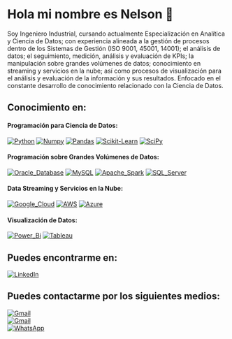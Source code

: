 # Hola mi nombre es Nelson 👋

Soy Ingeniero Industrial, cursando actualmente Especialización en Analítica y Ciencia de Datos; con experiencia alineada a la gestión de procesos dentro de los Sistemas de Gestión (ISO 9001, 45001, 14001); el análisis de datos; el seguimiento, medición, análisis y evaluación de KPIs; la manipulación sobre grandes volúmenes de datos; conocimiento en streaming y servicios en la nube; así como procesos de visualización para el análisis y evaluación de la información y sus resultados. Enfocado en el constante desarrollo de conocimiento relacionado con la Ciencia de Datos.

## Conocimiento en:

#### Programación para Ciencia de Datos:
[![Python](https://img.shields.io/badge/Python-FFD43B?style=for-the-badge&logo=python&logoColor=white&labelColor=101010)]()
[![Numpy](https://img.shields.io/badge/Numpy-013243?style=for-the-badge&logo=numpy&logoColor=white&labelColor=101010)]()
[![Pandas](https://img.shields.io/badge/Pandas-150458?style=for-the-badge&logo=pandas&logoColor=white&labelColor=101010)]()
[![Scikit-Learn](https://img.shields.io/badge/Scikit_Learn-F7931E?style=for-the-badge&logo=scikitlearn&logoColor=white&labelColor=101010)]()
[![SciPy](https://img.shields.io/badge/SciPy-8CAAE6?style=for-the-badge&logo=scipy&logoColor=white&labelColor=101010)]()


#### Programación sobre Grandes Volúmenes de Datos:
[![Oracle_Database](https://img.shields.io/badge/Oracle_Database-F80000?style=for-the-badge&logo=oracle&logoColor=white&labelColor=101010)]()
[![MySQL](https://img.shields.io/badge/MySQL-4479A1?style=for-the-badge&logo=mysql&logoColor=white&labelColor=101010)]()
[![Apache_Spark](https://img.shields.io/badge/Apache_Spark-E25A1C?style=for-the-badge&logo=apachespark&logoColor=white&labelColor=101010)]()
[![SQL_Server](https://img.shields.io/badge/SQL_Server-CC2927?style=for-the-badge&logo=microsoftsqlserver&logoColor=white&labelColor=101010)]()

<!-- Falta SQL Server, Apache Spark -->

#### Data Streaming y Servicios en la Nube:
[![Google_Cloud](https://img.shields.io/badge/Google_Cloud-4285F4?style=for-the-badge&logo=googlecloud&logoColor=white&labelColor=101010)]()
[![AWS](https://img.shields.io/badge/AWS-232F3E?style=for-the-badge&logo=amazon-aws&logoColor=white&labelColor=101010)]()
[![Azure](https://img.shields.io/badge/Azure-0078D4?style=for-the-badge&logo=microsoftazure&logoColor=white&labelColor=101010)]()

#### Visualización de Datos:
[![Power_Bi](https://img.shields.io/badge/Power_Bi-F2C811?style=for-the-badge&logo=powerbi&logoColor=white&labelColor=101010)]()
[![Tableau](https://img.shields.io/badge/Tableau-E97627?style=for-the-badge&logo=tableau&logoColor=white&labelColor=101010)]()

## Puedes encontrarme en:
[![LinkedIn](https://img.shields.io/badge/LinkedIn-Nelson_Ramirez_Upegui-0077B5?style=for-the-badge&logo=linkedin&logoColor=white&labelColor=101010)](https://www.linkedin.com/in/nelsonramirezupegui/)

## Puedes contactarme por los siguientes medios:
[![Gmail](https://img.shields.io/badge/Gmail-nelson.ramirez1@udea.edu.co-EA4335?style=for-the-badge&logo=gmail&logoColor=white&labelColor=101010)](mailto:nelson.ramirez1@udea.edu.co)
</br>
[![Gmail](https://img.shields.io/badge/Gmail-nframirezu@unal.edu.co-EA4335?style=for-the-badge&logo=gmail&logoColor=white&labelColor=101010)](mailto:nframirezu@unal.edu.co)
</br>
[![WhatsApp](https://img.shields.io/badge/WhatsApp-25D366?style=for-the-badge&logo=whatsapp&logoColor=white&labelColor=101010)](https://wa.me/573188397735)

